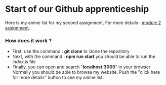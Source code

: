 # Start of our Github apprenticeship
Here is my anime list for my second assignment.
For more details : [module 2 assignment](https://uciunex.instructure.com/courses/16458/assignments/200843?module_item_id=716579).

### How does it work ?
- First, use the command : **git clone** to clone the repository
- Next, with the command : **npm run start** you should be able to run the _index.js_ file
- Finally, you can open and search "**localhost:3000**" in your browser
Normally you should be able to browse my website. Push the "click here for more details" button to see my anime list.